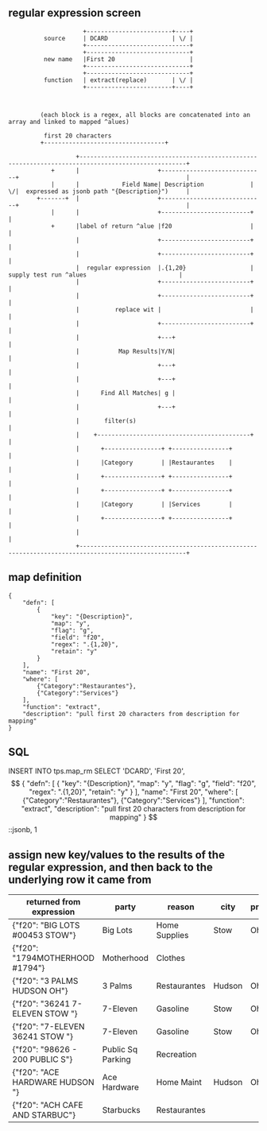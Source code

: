 

regular expression screen
---------------------------------------------

```
                     +------------------------+----+
          source     | DCARD                  | \/ |
                     +-----------------------------+
                     +-----------------------------+
          new name   |First 20                     |
                     +-----------------------------+
                     +-----------------------------+
          function   | extract(replace)       | \/ |
                     +------------------------+----+



         (each block is a regex, all blocks are concatenated into an array and linked to mapped ^alues)

          first 20 characters
         +----------------------------------+

                   +----------------------------------------------------------------------------------------------------+
            +      |                      +-----------------------------+                                               |
            |      |            Field Name| Description             | \/|  expressed as jsonb path "{Description}")     |
        +-------+  |                      +-----------------------------+                                               |
            |      |                      +-------------------------+                                                   |
            +      |label of return ^alue |f20                      |                                                   |
                   |                      +-------------------------+                                                   |
                   |                      +-------------------------+                                                   |
                   |  regular expression  |.{1,20}                  |   supply test run ^alues                          |
                   |                      +-------------------------+                                                   |
                   |                      +-------------------------+                                                   |
                   |          replace wit |                         |                                                   |
                   |                      +-------------------------+                                                   |
                   |                      +---+                                                                         |
                   |           Map Results|Y/N|                                                                         |
                   |                      +---+                                                                         |
                   |                      +---+                                                                         |
                   |      Find All Matches| g |                                                                         |
                   |                      +---+                                                                         |
                   |       filter(s)                                                                                    |
                   |    +-------------------------------------------+                                                   |
                   |      +----------------+ +----------------+                                                         |
                   |      |Category        | |Restaurantes    |                                                         |
                   |      +----------------+ +----------------+                                                         |
                   |      +----------------+ +----------------+                                                         |
                   |      |Category        | |Services        |                                                         |
                   |      +----------------+ +----------------+                                                         |
                   |                                                                                                    |
                   +----------------------------------------------------------------------------------------------------+

```


map definition
----------------------------------------------------------

    {
        "defn": [
            {
                "key": "{Description}",
                "map": "y",
                "flag": "g",
                "field": "f20",
                "regex": ".{1,20}",
                "retain": "y"
            }
        ],
        "name": "First 20",
        "where": [
            {"Category":"Restaurantes"},
            {"Category":"Services"}
        ],
        "function": "extract",
        "description": "pull first 20 characters from description for mapping"
    }

SQL
---------------------------------------------
INSERT INTO
    tps.map_rm
SELECT
    'DCARD',
    'First 20',
    $$    {
        "defn": [
            {
                "key": "{Description}",
                "map": "y",
                "flag": "g",
                "field": "f20",
                "regex": ".{1,20}",
                "retain": "y"
            }
        ],
        "name": "First 20",
        "where": [
            {"Category":"Restaurantes"},
            {"Category":"Services"}
        ],
        "function": "extract",
        "description": "pull first 20 characters from description for mapping"
    } $$::jsonb,
    1


assign new key/values to the results of the regular expression, and then back to the underlying row it came from
-----------------------------------------------------------------------------------------------------------------

| returned from expression        | party             | reason        | city   | provice |     |
| ------------------------------- | ----------------- | ------------- | ------ | ------- | --- |
| {"f20": "BIG LOTS #00453 STOW"} | Big Lots          | Home Supplies | Stow   | Ohio    |     |
| {"f20": "1794MOTHERHOOD #1794"} | Motherhood        | Clothes       |        |         |     |
| {"f20": "3 PALMS HUDSON OH"}    | 3 Palms           | Restaurantes  | Hudson | Ohio    |     |
| {"f20": "36241 7-ELEVEN STOW "} | 7-Eleven          | Gasoline      | Stow   | Ohio    |     |
| {"f20": "7-ELEVEN 36241 STOW "} | 7-Eleven          | Gasoline      | Stow   | Ohio    |     |
| {"f20": "98626 - 200 PUBLIC S"} | Public Sq Parking | Recreation    |        |         |     |
| {"f20": "ACE HARDWARE HUDSON "} | Ace Hardware      | Home Maint    | Hudson | Ohio    |     |
| {"f20": "ACH CAFE AND STARBUC"} | Starbucks         | Restaurantes  |        |         |     |